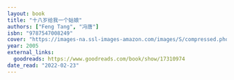 ```yaml
---
layout: book
title: "十八岁给我一个姑娘"
authors: ["Feng Tang", "冯唐"]
isbn: "9787547008249"
cover: "https://images-na.ssl-images-amazon.com/images/S/compressed.photo.goodreads.com/books/1359654322i/17310974.jpg"
year: 2005
external_links:
  goodreads: https://www.goodreads.com/book/show/17310974
date_read: "2022-02-23"
---
```

